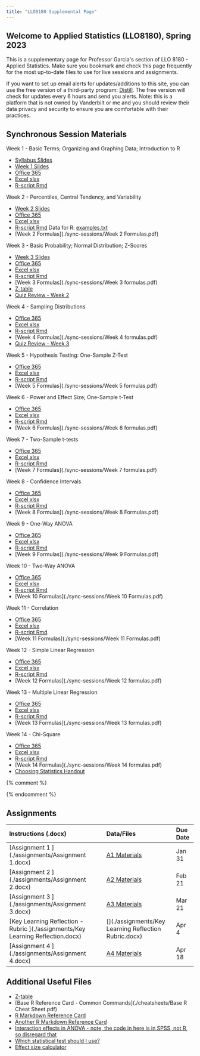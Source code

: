 ```yaml
---
title: "LLO8180 Supplemental Page"
---
```


## Welcome to Applied Statistics (LLO8180), Spring 2023

This is a supplementary page for Professor Garcia's section of LLO 8180 - Applied Statistics. Make sure you bookmark and check this page frequently for the most up-to-date files to use for live sessions and assignments. 

If you want to set up email alerts for updates/additions to this site, you can use the free version of a third-party program: [Distill](https://distill.io/). The free version will check for updates every 6 hours and send you alerts. Note: this is a platform that is not owned by Vanderbilt or me and you should review their data privacy and security to ensure you are comfortable with their practices.

## Synchronous Session Materials

Week 1 - Basic Terms; Organizing and Graphing Data; Introduction to R
 * [Syllabus Slides](./sync-sessions/W1SyncSpring2023.pdf)
 * [Week 1 Slides](./sync-sessions/W1SyncSpring2023_2.pdf)
 * [Office 365](https://vanderbilt365-my.sharepoint.com/:x:/g/personal/rafael_garcia_vanderbilt_edu/ER-jfMhQSQtAmk22Bph7BUcB8rLmYSk7onnszLFwC1YCJQ)
 * [Excel xlsx](./sync-sessions/Week1Excel.xlsx)
 * [R-script Rmd](./sync-sessions/Week1R.Rmd)

Week 2 - Percentiles, Central Tendency, and Variability
 * [Week 2 Slides](./sync-sessions/supplemental/W2.pdf)
 * [Office 365](https://vanderbilt365-my.sharepoint.com/:x:/g/personal/rafael_garcia_vanderbilt_edu/EZf1herkwJlOte2L7N0KtHkBHux0M86DGcqzZP54KliHdQ?e=YirL6e)
 * [Excel xlsx](./sync-sessions/Week2Excel.xlsx)
 * [R-script Rmd](./sync-sessions/Week2R.Rmd) Data for R: [examples.txt](./sync-sessions/examples.txt)
 * [Week 2 Formulas](./sync-sessions/Week 2 Formulas.pdf)

Week 3 - Basic Probability; Normal Distribution; Z-Scores
 * [Week 3 Slides](./sync-sessions/supplemental/W3.pdf)
 * [Office 365](https://vanderbilt365-my.sharepoint.com/:x:/g/personal/rafael_garcia_vanderbilt_edu/EbKjZK0bYM5PvLIQY9MHYOQBniRFTCnvjZugidPejrpRyw?e=Ul4FOF)
 * [Excel xlsx](./sync-sessions/Week3Excel.xlsx)
 * [R-script Rmd](./sync-sessions/Week3R.Rmd)
 * [Week 3 Formulas](./sync-sessions/Week 3 formulas.pdf)
 * [Z-table](./sync-sessions/z-table.pdf)
 * [Quiz Review - Week 2](https://vanderbilt365-my.sharepoint.com/:x:/g/personal/rafael_garcia_vanderbilt_edu/EW3RldtpTIJPtBbSQz3wS3oB96oTb1GrlZrdaMKFXhdcOw?e=jgEAzQ)
 
 Week 4 - Sampling Distributions
 * [Office 365](https://vanderbilt365-my.sharepoint.com/:x:/g/personal/rafael_garcia_vanderbilt_edu/EXRT18xQ4e9Bv1JffcRsKewByN27hmwGQg2Sv-8WKN9odA?e=djYrGW)
 * [Excel xlsx](./sync-sessions/Week4Excel.xlsx)
 * [R-script Rmd](./sync-sessions/Week4R.Rmd)
 * [Week 4 Formulas](./sync-sessions/Week 4 formulas.pdf)
 * [Quiz Review - Week 3](https://vanderbilt365-my.sharepoint.com/:x:/g/personal/rafael_garcia_vanderbilt_edu/EVZkaTFZjNJMtaFTFr0Jnx8Bj6VT6A1Owl569R1BSqLeFg?e=YrmTdT)
	
Week 5 - Hypothesis Testing: One-Sample Z-Test
 * [Office 365](https://vanderbilt365-my.sharepoint.com/:x:/g/personal/rafael_garcia_vanderbilt_edu/Ee-f4cWJNw1Bk6WNbyrYqG4Blyjo-xjTVFyMUIq8jVhsMw?e=OfBfZg)
 * [Excel xlsx](./sync-sessions/Week5Excel.xlsx)
 * [R-script Rmd](./sync-sessions/Week5R.xlsx)
 * [Week 5 Formulas](./sync-sessions/Week 5 formulas.pdf)
	
Week 6 - Power and Effect Size; One-Sample t-Test
 * [Office 365](https://vanderbilt365-my.sharepoint.com/:x:/g/personal/rafael_garcia_vanderbilt_edu/EQ8cKcLkuN1GvcjNRBA9tNMBq5VKPW_xVcjXYNJ5_qpOaA?e=1fPanA)
 * [Excel xlsx](./sync-sessions/Week6Excel.xlsx)
 * [R-script Rmd](./sync-sessions/Week6R.Rmd)
 * [Week 6 Formulas](./sync-sessions/Week 6 formulas.pdf)

Week 7 - Two-Sample t-tests
 * [Office 365](https://vanderbilt365-my.sharepoint.com/:x:/g/personal/rafael_garcia_vanderbilt_edu/EeKhK-WKR65Ik1i0cTrfbY8BgGx1WAU6_jvK6PNr6aHQuw?e=FdYQ7a)
 * [Excel xlsx](./sync-sessions/Week7Excel.xlsx)
 * [R-script Rmd](./sync-sessions/Week7R.Rmd)
 * [Week 7 Formulas](./sync-sessions/Week 7 formulas.pdf)
	
Week 8 - Confidence Intervals
 * [Office 365](https://vanderbilt365-my.sharepoint.com/:x:/g/personal/rafael_garcia_vanderbilt_edu/EdxMeIK9HrpJsab-QZ6GqN0B6rMjwOoYCXlwTx5Kwji9cA?e=bzOvyd)
 * [Excel xlsx](./sync-sessions/Week8Excel.xlsx)
 * [R-script Rmd](./sync-sessions/Week8R.Rmd)
 * [Week 8 Formulas](./sync-sessions/Week 8 Formulas.pdf)

Week 9 - One-Way ANOVA
 * [Office 365](https://vanderbilt365-my.sharepoint.com/:x:/g/personal/rafael_garcia_vanderbilt_edu/ETcEdzvR_BxJpD1Bce3iowsBiUD8iSzS6nHD7gdBI_xOAA?e=9y7Nfv)
 * [Excel xlsx](./sync-sessions/Week9Excel.xlsx)
 * [R-script Rmd](./sync-sessions/Week9R.Rmd)
 * [Week 9 Formulas](./sync-sessions/Week 9 Formulas.pdf)

Week 10 - Two-Way ANOVA
 * [Office 365](https://vanderbilt365-my.sharepoint.com/:x:/g/personal/rafael_garcia_vanderbilt_edu/EVdcPhebgx1Gk0iBBLaVyQ0BtyC4CiGX2gTiAlfKeJpIAA?e=BOclzd)
 * [Excel xlsx](./sync-sessions/Week10Excel.xlsx)
 * [R-script Rmd](./sync-sessions/Week10R.Rmd)
 * [Week 10 Formulas](./sync-sessions/Week 10 Formulas.pdf)
 		
Week 11 - Correlation
 * [Office 365](https://vanderbilt365-my.sharepoint.com/:x:/g/personal/rafael_garcia_vanderbilt_edu/EfvA2AuQoXpLgkFrIuzfbssBT05Rp3g-g1aRtGKcRysSkg?e=2lxIiP)
 * [Excel xlsx](./sync-sessions/Week11Excel.xlsx)
 * [R-script Rmd](./sync-sessions/Week11R.Rmd)
 * [Week 11 Formulas](./sync-sessions/Week 11 Formulas.pdf)

Week 12 - Simple Linear Regression
 * [Office 365](https://vanderbilt365-my.sharepoint.com/:x:/g/personal/rafael_garcia_vanderbilt_edu/EX1MxgAxjLBMv1qrD1HMwuoBwY-wTC0Y34TJjs83K2ch2w?e=uYZ6ls)
 * [Excel xlsx](./sync-sessions/Week12Excel.xlsx)
 * [R-script Rmd](./sync-sessions/Week12R.Rmd)
 * [Week 12 Formulas](./sync-sessions/Week 12 formulas.pdf)
	
Week 13 - Multiple Linear Regression
 * [Office 365](https://vanderbilt365-my.sharepoint.com/:x:/g/personal/rafael_garcia_vanderbilt_edu/EWkVoWmbPwNPvfGe1zFYRasB0PMtFyojZe6IGA9pmQqwlQ?e=giLpf0)
 * [Excel xlsx](./sync-sessions/Week13Excel.xlsx)
 * [R-script Rmd](./sync-sessions/Week13R.Rmd)
 * [Week 13 Formulas](./sync-sessions/Week 13 formulas.pdf)

Week 14 - Chi-Square
 * [Office 365](https://vanderbilt365-my.sharepoint.com/:x:/g/personal/rafael_garcia_vanderbilt_edu/ETP9mz2XhIVPqasaxlXKM2YB0Mf8pGw_bKGEO9cp9rKujw?e=Ib7JVN)
 * [Excel xlsx](./sync-sessions/Week14Excel.xlsx)
 * [R-script Rmd](./sync-sessions/Week14R.Rmd)
 * [Week 14 Formulas](./sync-sessions/Week 14 formulas.pdf)
 * [Choosing Statistics Handout](./sync-sessions/ChoosingStatisticsHandout.docx) 

{% comment %}	

{% endcomment %}

	
## Assignments

| **Instructions (.docx)** | **Data/Files** | **Due Date**|
|:---|:---|:---|
|[Assignment 1 ](./assignments/Assignment 1.docx) | [A1 Materials](./assignments/A1-materials.zip) | Jan 31 |
|[Assignment 2 ](./assignments/Assignment 2.docx) | [A2 Materials](./assignments/weight.xlsx) | Feb 21 |
|[Assignment 3 ](./assignments/Assignment 3.docx) | [A3 Materials](./assignments/A3Files.zip) | Mar 21 |
|[Key Learning Reflection - Rubric ](./assignments/Key Learning Reflection.docx) | [](./assignments/Key Learning Reflection Rubric.docx)  | Apr 4 |
|[Assignment 4 ](./assignments/Assignment 4.docx) | [A4 Materials](./assignments/assignment4data.xlsx) | Apr 18 |


## Additional Useful Files
* [Z-table](./sync-sessions/z-table.pdf)
* [Base R Reference Card - Common Commands](./cheatsheets/Base R Cheat Sheet.pdf)
* [R Markdown Reference Card](./cheatsheets/rmarkdown-reference.pdf)
* [Another R Markdown Reference Card](./cheatsheets/rmarkdown-cheatsheet.pdf)
* [Interaction effects in ANOVA - note, the code in here is in SPSS, not R, so disregard that](https://pages.uoregon.edu/stevensj/interaction.pdf)
* [Which statistical test should I use?](https://help.xlstat.com/s/article/which-statistical-test-should-you-use?language=en_US)
* [Effect size calculator](http://www.psychometrica.de/effect_size.html)
